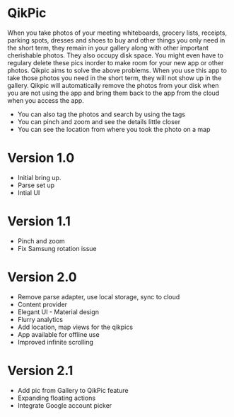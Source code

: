 # QikPic

When you take photos of your meeting whiteboards, grocery lists, receipts, parking spots, dresses and shoes to buy and other things you only need in the short term, they remain in your gallery along with other important cherishable photos. They also occupy disk space. You might even have to regulary delete these pics inorder to make room for your new app or other photos. Qikpic aims to solve the above problems. When you use this app to take those photos you need in the short term, they will not show up in the gallery. Qikpic will automatically remove the photos from your disk when you are not using the app and bring them back to the app from the cloud when you access the app. 

- You can also tag the photos and search by using the tags
- You can pinch and zoom and see the details little closer
- You can see the location from where you took the photo on a map

# Version 1.0
  - Initial bring up.
  - Parse set up
  - Intial UI
  
# Version 1.1
  - Pinch and zoom
  - Fix Samsung rotation issue

# Version 2.0
  - Remove parse adapter, use local storage, sync to cloud
  - Content provider
  - Elegant UI - Material design
  - Flurry analytics
  - Add location, map views for the qikpics
  - App available for offline use
  - Improved infinite scrolling

# Version 2.1
  - Add pic from Gallery to QikPic feature
  - Expanding floating actions
  - Integrate Google account picker
